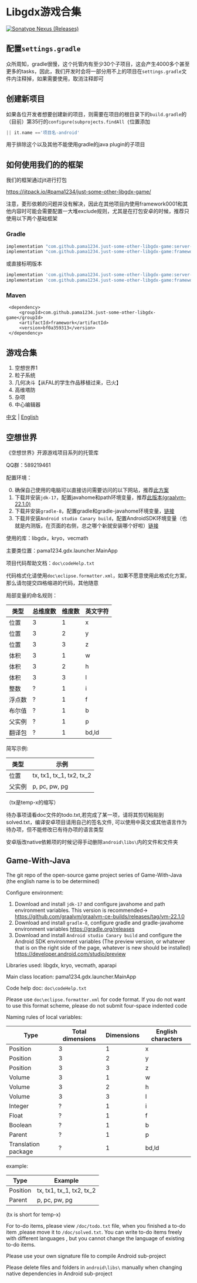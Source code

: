 # Libgdx游戏合集

[![Sonatype Nexus (Releases)](https://img.shields.io/badge/Jit_version-bf0a359313-blue)](https://jitpack.io/#pama1234/just-some-other-libgdx-game/bf0a359313)

## 配置`settings.gradle`

众所周知，gradle很慢，这个托管内有至少30个子项目，这会产生4000多个甚至更多的tasks，因此，我们开发时会将一部分用不上的项目在`settings.gradle`文件内注释掉，如果需要使用，取消注释即可

## 创建新项目

如果各位开发者想要创建新的项目，则需要在项目的根目录下的`build.gradle`的（目前）第35行的`configure(subprojects.findAll {`位置添加

```gradle
|| it.name =='项目名-android'
```

用于排除这个以及其他不能使用gradle的java plugin的子项目

## 如何使用我们的的框架

我们的框架通过jit进行打包

<https://jitpack.io/#pama1234/just-some-other-libgdx-game/>

注意，菱形依赖的问题并没有解决，因此在其他项目内使用framework0001和其他内容时可能会需要配置一大堆exclude规则，尤其是在打包安卓的时候，推荐只使用以下两个基础框架

### Gradle

```gradle
implementation "com.github.pama1234.just-some-other-libgdx-game:server-framework:$pama1234Version"
implementation "com.github.pama1234.just-some-other-libgdx-game:framework:$pama1234Version"
```

或直接标明版本

```gradle
implementation 'com.github.pama1234.just-some-other-libgdx-game:server-framework:bf0a359313'
implementation 'com.github.pama1234.just-some-other-libgdx-game:framework:bf0a359313'
```

### Maven

```maven
 <dependency>
     <groupId>com.github.pama1234.just-some-other-libgdx-game</groupId>
     <artifactId>framework</artifactId>
     <version>bf0a359313</version>
 </dependency>
```

## 游戏合集

0001. 空想世界1
0002. 粒子系统
0003. 几何决斗【从FAL的学生作品移植过来，已火】
0004. 高维塔防
0005. 杂项
0006. 中心编辑器

[中文](#空想世界) | [English](#game-with-java)

## 空想世界

《空想世界》开源游戏项目系列的托管库

QQ群：589219461

配置环境：

0. 确保自己使用的电脑可以直接访问需要访问的以下网站，推荐[此方案](https://github.com/getlantern/lantern)
1. 下载并安装`jdk-17`，配置javahome和path环境变量，推荐[此版本(graalvm-22.1.0)](https://github.com/graalvm/graalvm-ce-builds/releases/tag/vm-22.1.0)
2. 下载并安装`gradle-8`，配置gradle和gradle-javahome环境变量，[链接](https://gradle.org/releases)
3. 下载并安装`Android studio Canary build`，配置AndroidSDK环境变量（也就是内测版，在页面的右侧，总之哪个新就安装哪个好啦）[链接](https://developer.android.com/studio/preview)

使用的库：libgdx，kryo，vecmath

主要类位置：pama1234.gdx.launcher.MainApp

项目代码帮助文档：`doc\codeHelp.txt`

代码格式化请使用`doc\eclipse.formatter.xml`，如果不愿意使用此格式化方案，那么请勿提交四格缩进的代码，其他随意

局部变量的命名规则：

|类型|总维度数|维度数|英文字符|
|---|---|---|---|
|位置|3|1|x|
|位置|3|2|y|
|位置|3|3|z|
|体积|3|1|w|
|体积|3|2|h|
|体积|3|3|l|
|整数|?|1|i|
|浮点数|?|1|f|
|布尔值|?|1|b|
|父实例|?|1|p|
|翻译包|?|1|bd,ld|

简写示例:

|类型|示例|
|---|---|
|位置|tx, tx1, tx_1, tx2, tx_2|
|父实例|p, pc, pw, pg|

（tx是temp-x的缩写）

待办事项请看doc文件的todo.txt,若完成了某一项，请将其剪切粘贴到solved.txt，编译安卓项目请用自己的签名文件, 可以使用中英文或其他语言作为待办项，但不能修改已有待办项的语言类型

安卓版改native依赖项的时候记得手动删除`android\libs\`内的文件和文件夹

## Game-With-Java

The git repo of the open-source game project series of Game-With-Java (the english name is to be determined)

Configure environment:

1. Download and install `jdk-17` and configure javahome and path environment variables. This version is recommended→ <https://github.com/graalvm/graalvm-ce-builds/releases/tag/vm-22.1.0>
2. Download and install `gradle-8`, configure gradle and gradle-javahome environment variables <https://gradle.org/releases>
3. Download and install `Android studio Canary build` and configure the Android SDK environment variables (The preview version, or whatever that is on the right side of the page, whatever is new should be installed) <https://developer.android.com/studio/preview>

Libraries used: libgdx, kryo, vecmath, aparapi

Main class location: pama1234.gdx.launcher.MainApp

Code help doc: `doc\codeHelp.txt`

Please use `doc\eclipse.formatter.xml` for code format. If you do not want to use this format scheme, please do not submit four-space indented code

Naming rules of local variables:

|Type|Total dimensions|Dimensions|English characters|
|---|---|---|---|
|Position|3|1|x|
|Position|3|2|y|
|Position|3|3|z|
|Volume|3|1|w|
|Volume|3|2|h|
|Volume|3|3|l|
|Integer|?|1|i|
|Float|?|1|f|
|Boolean|?|1|b|
|Parent|?|1|p|
|Translation package|?|1|bd,ld|

example:

|Type|Example|
|---|---|
|Position|tx, tx1, tx_1, tx2, tx_2|
|Parent|p, pc, pw, pg|

(tx is short for temp-x)

For to-do items, please view `/doc/todo.txt` file, when you finished a to-do item ,please move it to `/doc/solved.txt`. You can write to-do items freely with different languages , but you cannot change the language of existing to-do items.

Please use your own signature file to compile Android sub-project

Please delete files and folders in `android\libs\` manually when changing native dependencies in Android sub-project
